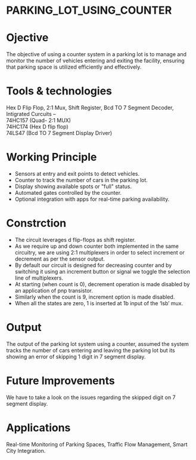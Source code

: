 # PARKING_LOT_USING_COUNTER
# Ojective
The objective of using a counter system in a parking lot is to manage and monitor the number of vehicles entering and exiting the facility, ensuring that parking space is utilized efficiently and effectively.
# Tools & technologies
Hex D Flip Flop, 2:1 Mux, Shift Register, Bcd TO 7 Segment Decoder,  
Intigrated Curcuits –  
74HC157 (Quad- 2:1 MUX)  
74HC174 (Hex D flip flop)  
74LS47 (Bcd TO 7 Segment Display Driver)
# Working Principle
- Sensors at entry and exit points to detect vehicles.
- Counter to track the number of cars in the parking lot.
- Display showing available spots or "full" status.
- Automated gates controlled by the counter.
- Optional integration with apps for real-time parking availability.
# Constrction
- The circuit leverages d flip-flops as shift register.
- As we require up and down counter both implemented in the same circuitry, we are using 2:1 multiplexers in order to select increment or decrement as per the sensor output.
- By default our circuit is designed for decreasing counter and by switching it using an increment button or signal we toggle the selection line of multiplexers.
- At starting (when count is 0), decrement operation is made disabled by an application of pnp transistor.
- Similarly when the count is 9, increment option is made disabled.
- When all the states are zero, 1 is inserted at 1b input of the ‘lsb’ mux.
# Output
The output of the parking lot system using a counter, assumed the system tracks the number of cars entering and leaving the parking lot but its showing an error of skipping 1 digit in 7 segment display.
# Future Improvements
We have to take a look on the issues regarding the skipped digit on 7 segment display.
# Applications
Real-time Monitoring of Parking Spaces, Traffic Flow Management, Smart City Integration.
